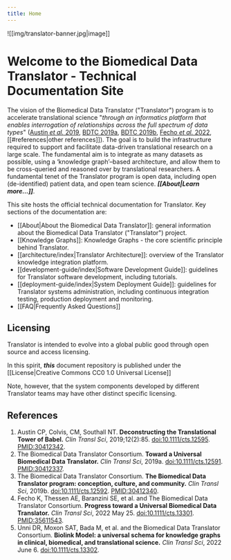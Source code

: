```yaml
---
title: Home
---
```

![[img/translator-banner.jpg|image]]

# Welcome to the Biomedical Data Translator - Technical Documentation Site 
The vision of the Biomedical Data Translator ("Translator") program is to accelerate translational science "_through an informatics platform that 
enables interrogation of relationships across the full spectrum of data types_"
([Austin _et al._ 2019](https://doi.org/10.1111/cts.12595), [BDTC 2019a](https://doi.org/10.1111/cts.12591), [BDTC 2019b](https://doi.org/10.1111/cts.12592), [Fecho _et al._ 2022](https://doi.org/10.1111/cts.13301), [[#references|other references]]). The goal is to build the infrastructure required to support and facilitate data-driven translational research on a large scale. The fundamental aim is to integrate as many datasets as possible, using a ‘knowledge graph’–based architecture, and allow them to be cross-queried and reasoned over by translational researchers. A fundamental tenet of the Translator program is open data, including open (de-identified) patient data, and open team science. _**[[About|Learn more...]]**_.

This site hosts the official technical documentation for Translator. Key sections of the documentation are:

- [[About|About the Biomedical Data Translator]]: general information about the Biomedical Data Translator ("Translator") project.
- [[Knowledge Graphs]]: Knowledge Graphs - the core scientific principle behind Translator.
- [[architecture/index|Translator Architecture]]: overview of the Translator knowledge integration platform.
- [[development-guide/index|Software Development Guide]]: guidelines for Translator software development, including tutorials.
- [[deployment-guide/index|System Deployment Guide]]: guidelines for Translator systems administration, including continuous integration testing, production deployment and monitoring.
- [[FAQ|Frequently Asked Questions]]

##  Licensing

Translator is intended to evolve into a global public good through open source and access licensing.

In this spirit, **_this_** document repository is  published under the [[License|Creative Commons CC0 1.0 Universal License]]

Note, however, that the system components developed by different Translator teams may have other distinct specific licensing. 

## References

1. Austin CP, Colvis, CM, Southall NT. **Deconstructing the Translational Tower of Babel.** _Clin Transl Sci_, 2019;12(2):85. [doi:10.1111/cts.12595](https://doi.org/10.1111/cts.12595). [PMID:30412342](https://pubmed.ncbi.nlm.nih.gov/30412342/).
2. The Biomedical Data Translator Consortium. **Toward a Universal Biomedical Data Translator.** _Clin Transl Sci_, 2019a. [doi:10.1111/cts.12591](https://doi.org/10.1111/cts.12591). [PMID:30412337](https://pubmed.ncbi.nlm.nih.gov/30412337/).
3. The Biomedical Data Translator Consortium. **The Biomedical Data Translator program: conception, culture, and community.** _Clin Transl Sci_, 2019b. [doi:10.1111/cts.12592](https://doi.org/10.1111/cts.12592). [PMID:30412340](https://pubmed.ncbi.nlm.nih.gov/30412340/).
4. Fecho K, Thessen AE, Baranzini SE, et al. and The Biomedical Data Translator Consortium. **Progress toward a Universal Biomedical Data Translator.** _Clin Transl Sci_, 2022 May 25. [doi:10.1111/cts.13301](https://doi.org/10.1111/cts.13301). [PMID:35611543](https://pubmed.ncbi.nlm.nih.gov/35611543/).
5. Unni DR, Moxon SAT, Bada M, et al. and the Biomedical Data Translator Consortium. **Biolink Model: a universal schema for knowledge graphs in clinical, biomedical, and translational science.** _Clin Transl Sci_, 2022 June 6. [doi:10.1111/cts.13302](https://doi.org/10.1111/cts.13302).
